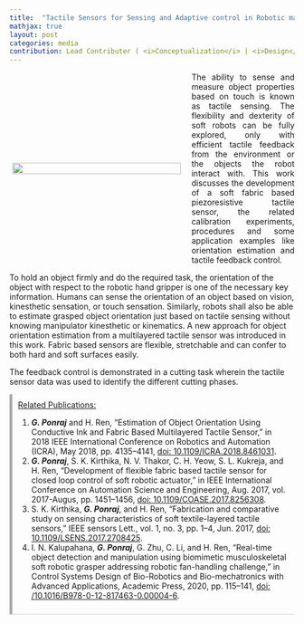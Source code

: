 ```yaml
---
title:  "Tactile Sensors for Sensing and Adaptive control in Robotic manipulators"
mathjax: true
layout: post
categories: media
contribution: Lead Contributer ( <i>Conceptualization</i> | <i>Design</i> | <i>Fabrication</i> | <i>Experimentation</i> | <i>Characterization</i> | <i>Writing</i> )
---
```

<style>
  .post_container {
  display: flex;
  flex-direction: row;
  align-items: center;
  justify-content: space-between;
  flex-wrap: wrap;
}

/* Set padding-left or padding-right equal to 0 in main code */
.flex-item-text {
  flex: 35%;
/*   border: 1px solid blue; */
  padding-left:1em;
  padding-right:1em;
  justify-content: space-around;
}

.flex-item-pic {
  flex: 58%;
/*   border: 1px solid blue; */
  padding: 5px;
  align-content: space-around;
}

/* Responsive layout - makes a one column layout instead of a two-column layout */
@media (max-width: 800px) {
  .post_container {
    flex-direction: column;
  }
  .flex-item-text{
    padding: 0px;
  }
  .flex-item-pic{
    max-width: 90%;
  }
}

</style>
<!--
<div align="right" style="margin-top: 0px; padding-top: 0px;">
  Contribution: Lead (Conceptualisation | Design | Experimentation | Characterisation | Writing)
</div>
-->
<div class="post_container">
      <div class="flex-item-pic">
        <img src="/GodwinPonraj/assets/Fig_Tact_manipulator.jpg" height = "100%">
      </div>
      <div class="flex-item-text" align="justify" style="padding-right:0px">
        The ability to sense and measure object properties based on touch is known as tactile sensing. The flexibility and dexterity of soft robots can be fully explored, only with efficient tactile feedback from the environment or the objects the robot interact with. This work discusses the development of a soft fabric based piezoresistive tactile sensor, the related calibration experiments, procedures and some application examples like orientation estimation and tactile feedback control. 
      </div>
</div>

<!--more-->
To hold an object firmly and do the required task, the orientation of the object with respect to the robotic hand gripper is one of the necessary key information. Humans can sense the orientation of an object based on vision, kinesthetic sensation, or touch sensation. Similarly, robots shall also be able to estimate grasped object orientation just based on tactile sensing without knowing manipulator kinesthetic or kinematics. A new approach for object orientation estimation from a multilayered tactile sensor was introduced in this work. Fabric based sensors are flexible, stretchable and can confer to both hard and soft surfaces easily.  

The feedback control is demonstrated in a cutting task wherein the tactile sensor data was used to identify the different cutting phases. 

<div style="padding:10px; border-bottom: 1px solid lightgray; border-left: 5px solid darkgray;">
<u>Related Publications:</u><br>
<ol>
<li><b><i>G. Ponraj</i></b> and H. Ren, “Estimation of Object Orientation Using Conductive Ink and Fabric Based Multilayered Tactile Sensor,” in 2018 IEEE International Conference on Robotics and Automation (ICRA), May 2018, pp. 4135–4141, <a href="https://ieeexplore.ieee.org/document/8461031/">doi: 10.1109/ICRA.2018.8461031</a>.</li>

<li><b><i>G. Ponraj</i></b>, S. K. Kirthika, N. V. Thakor, C. H. Yeow, S. L. Kukreja, and H. Ren, “Development of flexible fabric based tactile sensor for closed loop control of soft robotic actuator,” in IEEE International Conference on Automation Science and Engineering, Aug. 2017, vol. 2017-Augus, pp. 1451–1456, <a href="http://ieeexplore.ieee.org/document/8256308/">doi: 10.1109/COASE.2017.8256308</a>.</li>

<li>S. K. Kirthika, <b><i>G. Ponraj</i></b>, and H. Ren, “Fabrication and comparative study on sensing characteristics of soft textile-layered tactile sensors,” IEEE sensors Lett., vol. 1, no. 3, pp. 1–4, Jun. 2017, <a href="https://ieeexplore.ieee.org/abstract/document/7934368">doi: 10.1109/LSENS.2017.2708425</a>.</li>

<li>I. N. Kalupahana, <b><i>G. Ponraj</i></b>, G. Zhu, C. Li, and H. Ren, “Real-time object detection and manipulation using biomimetic musculoskeletal soft robotic grasper addressing robotic fan-handling challenge,” in Control Systems Design of Bio-Robotics and Bio-mechatronics with Advanced Applications, Academic Press, 2020, pp. 115–141, <a href="https://doi.org/10.1016/B978-0-12-817463-0.00004-6">doi: /10.1016/B978-0-12-817463-0.00004-6</a>.</li>
</ol>
</div>
